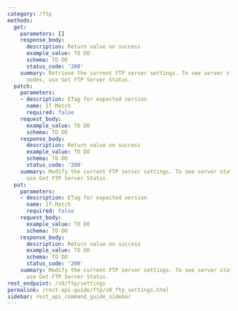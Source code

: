 ```yaml
---
category: /ftp
methods:
  get:
    parameters: []
    response_body:
      description: Return value on success
      example_value: TO DO
      schema: TO DO
      status_code: '200'
    summary: Retrieve the current FTP server settings. To see server status on all
      nodes, use Get FTP Server Status.
  patch:
    parameters:
    - description: ETag for expected version
      name: If-Match
      required: false
    request_body:
      example_value: TO DO
      schema: TO DO
    response_body:
      description: Return value on success
      example_value: TO DO
      schema: TO DO
      status_code: '200'
    summary: Modify the current FTP server settings. To see server status on all nodes,
      use Get FTP Server Status.
  put:
    parameters:
    - description: ETag for expected version
      name: If-Match
      required: false
    request_body:
      example_value: TO DO
      schema: TO DO
    response_body:
      description: Return value on success
      example_value: TO DO
      schema: TO DO
      status_code: '200'
    summary: Modify the current FTP server settings. To see server status on all nodes,
      use Get FTP Server Status.
rest_endpoint: /v0/ftp/settings
permalink: /rest-api-guide/ftp/v0_ftp_settings.html
sidebar: rest_api_command_guide_sidebar
---
```

